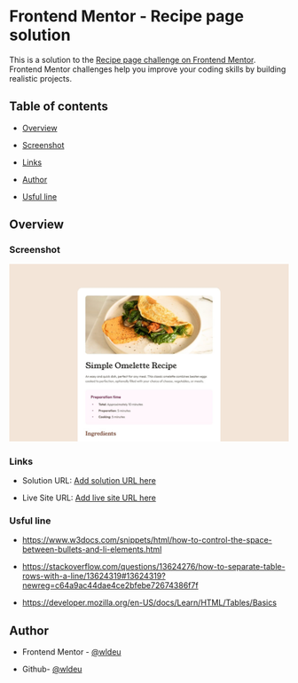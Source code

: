 # Frontend Mentor - Recipe page solution

This is a solution to the [Recipe page challenge on Frontend Mentor](https://www.frontendmentor.io/challenges/recipe-page-KiTsR8QQKm). Frontend Mentor challenges help you improve your coding skills by building realistic projects.
  

## Table of contents

  

- [Overview](#overview)

- [Screenshot](#screenshot)

- [Links](#links)

- [Author](#author)

- [Usful line](#usful-line)


## Overview

### Screenshot
 ![overall screensheet preview](./design/desktop-design.jpg)
  
### Links

- Solution URL: [Add solution URL here](https://github.com/wldeu/Frontend-Mentor-Challenges-Collection/tree/main/recipe-page)

- Live Site URL: [Add live site URL here](https://wldeu.github.io/Frontend-Mentor-Challenges-Collection/recipe-page/)

  


### Usful line
- https://www.w3docs.com/snippets/html/how-to-control-the-space-between-bullets-and-li-elements.html

- https://stackoverflow.com/questions/13624276/how-to-separate-table-rows-with-a-line/13624319#13624319?newreg=c64a9ac44dae4ce2bfebe72674386f7f

- https://developer.mozilla.org/en-US/docs/Learn/HTML/Tables/Basics


## Author

<!-- Website - [weldu.github.io](wldeu.github.io) -->

- Frontend Mentor - [@wldeu](https://www.frontendmentor.io/profile/wldeu)

- Github- [@wldeu](https://www.github.com/wldeu)
